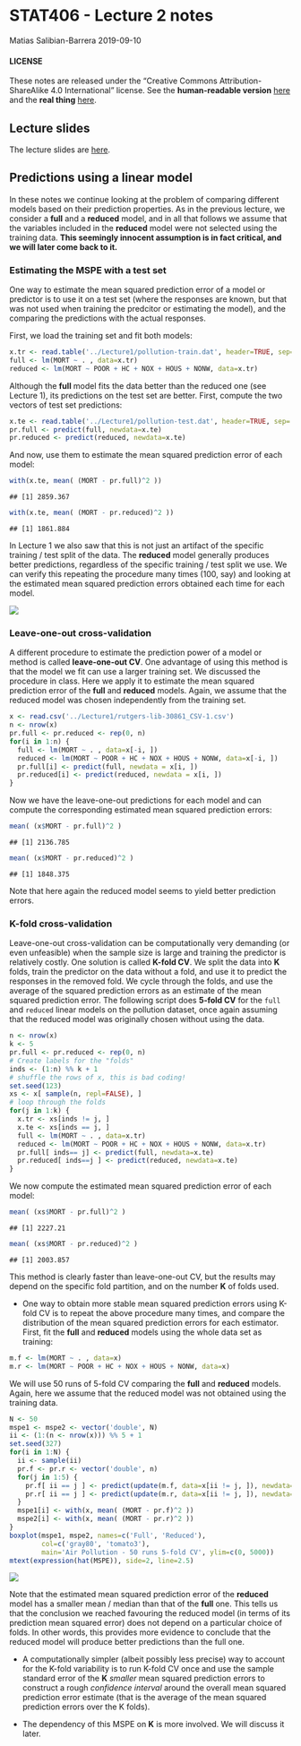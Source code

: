 STAT406 - Lecture 2 notes
================
Matias Salibian-Barrera
2019-09-10

#### LICENSE

These notes are released under the “Creative Commons
Attribution-ShareAlike 4.0 International” license. See the
**human-readable version**
[here](https://creativecommons.org/licenses/by-sa/4.0/) and the **real
thing**
[here](https://creativecommons.org/licenses/by-sa/4.0/legalcode).

## Lecture slides

The lecture slides are [here](STAT406-19-lecture-2.pdf).

## Predictions using a linear model

In these notes we continue looking at the problem of comparing different
models based on their prediction properties. As in the previous lecture,
we consider a **full** and a **reduced** model, and in all that follows
we assume that the variables included in the **reduced** model were not
selected using the training data. **This seemingly innocent assumption
is in fact critical, and we will later come back to it.**

### Estimating the MSPE with a test set

One way to estimate the mean squared prediction error of a model or
predictor is to use it on a test set (where the responses are known, but
that was not used when training the predcitor or estimating the model),
and the comparing the predictions with the actual responses.

First, we load the training set and fit both
models:

``` r
x.tr <- read.table('../Lecture1/pollution-train.dat', header=TRUE, sep=',')
full <- lm(MORT ~ . , data=x.tr)
reduced <- lm(MORT ~ POOR + HC + NOX + HOUS + NONW, data=x.tr)
```

Although the **full** model fits the data better than the reduced one
(see Lecture 1), its predictions on the test set are better. First,
compute the two vectors of test set
predictions:

``` r
x.te <- read.table('../Lecture1/pollution-test.dat', header=TRUE, sep=',')
pr.full <- predict(full, newdata=x.te)
pr.reduced <- predict(reduced, newdata=x.te)
```

And now, use them to estimate the mean squared prediction error of each
model:

``` r
with(x.te, mean( (MORT - pr.full)^2 ))
```

    ## [1] 2859.367

``` r
with(x.te, mean( (MORT - pr.reduced)^2 ))
```

    ## [1] 1861.884

In Lecture 1 we also saw that this is not just an artifact of the
specific training / test split of the data. The **reduced** model
generally produces better predictions, regardless of the specific
training / test split we use. We can verify this repeating the procedure
many times (100, say) and looking at the estimated mean squared
prediction errors obtained each time for each model.

![](README_files/figure-gfm/testrain-1.png)<!-- -->

### Leave-one-out cross-validation

A different procedure to estimate the prediction power of a model or
method is called **leave-one-out CV**. One advantage of using this
method is that the model we fit can use a larger training set. We
discussed the procedure in class. Here we apply it to estimate the mean
squared prediction error of the **full** and **reduced** models. Again,
we assume that the reduced model was chosen independently from the
training set.

``` r
x <- read.csv('../Lecture1/rutgers-lib-30861_CSV-1.csv')
n <- nrow(x)
pr.full <- pr.reduced <- rep(0, n)
for(i in 1:n) {
  full <- lm(MORT ~ . , data=x[-i, ])
  reduced <- lm(MORT ~ POOR + HC + NOX + HOUS + NONW, data=x[-i, ])
  pr.full[i] <- predict(full, newdata = x[i, ])
  pr.reduced[i] <- predict(reduced, newdata = x[i, ])
}
```

Now we have the leave-one-out predictions for each model and can compute
the corresponding estimated mean squared prediction errors:

``` r
mean( (x$MORT - pr.full)^2 )
```

    ## [1] 2136.785

``` r
mean( (x$MORT - pr.reduced)^2 )
```

    ## [1] 1848.375

Note that here again the reduced model seems to yield better prediction
errors.

### K-fold cross-validation

Leave-one-out cross-validation can be computationally very demanding (or
even unfeasible) when the sample size is large and training the
predictor is relatively costly. One solution is called **K-fold CV**. We
split the data into **K** folds, train the predictor on the data without
a fold, and use it to predict the responses in the removed fold. We
cycle through the folds, and use the average of the squared prediction
errors as an estimate of the mean squared prediction error. The
following script does **5-fold CV** for the `full` and `reduced` linear
models on the pollution dataset, once again assuming that the reduced
model was originally chosen without using the data.

``` r
n <- nrow(x)
k <- 5
pr.full <- pr.reduced <- rep(0, n)
# Create labels for the "folds"
inds <- (1:n) %% k + 1 
# shuffle the rows of x, this is bad coding!
set.seed(123)
xs <- x[ sample(n, repl=FALSE), ]
# loop through the folds
for(j in 1:k) {
  x.tr <- xs[inds != j, ]
  x.te <- xs[inds == j, ]
  full <- lm(MORT ~ . , data=x.tr)
  reduced <- lm(MORT ~ POOR + HC + NOX + HOUS + NONW, data=x.tr)
  pr.full[ inds== j] <- predict(full, newdata=x.te)
  pr.reduced[ inds==j ] <- predict(reduced, newdata=x.te)
}
```

We now compute the estimated mean squared prediction error of each
model:

``` r
mean( (xs$MORT - pr.full)^2 )
```

    ## [1] 2227.21

``` r
mean( (xs$MORT - pr.reduced)^2 )
```

    ## [1] 2003.857

This method is clearly faster than leave-one-out CV, but the results may
depend on the specific fold partition, and on the number **K** of folds
used.

  - One way to obtain more stable mean squared prediction errors using
    K-fold CV is to repeat the above procedure many times, and compare
    the distribution of the mean squared prediction errors for each
    estimator. First, fit the **full** and **reduced** models using the
    whole data set as training:

<!-- end list -->

``` r
m.f <- lm(MORT ~ . , data=x)
m.r <- lm(MORT ~ POOR + HC + NOX + HOUS + NONW, data=x)
```

We will use 50 runs of 5-fold CV comparing the **full** and **reduced**
models. Again, here we assume that the reduced model was not obtained
using the training data.

``` r
N <- 50
mspe1 <- mspe2 <- vector('double', N)
ii <- (1:(n <- nrow(x))) %% 5 + 1
set.seed(327)
for(i in 1:N) {
  ii <- sample(ii)
  pr.f <- pr.r <- vector('double', n)
  for(j in 1:5) {
    pr.f[ ii == j ] <- predict(update(m.f, data=x[ii != j, ]), newdata=x[ii==j,])
    pr.r[ ii == j ] <- predict(update(m.r, data=x[ii != j, ]), newdata=x[ii==j,])
  }
  mspe1[i] <- with(x, mean( (MORT - pr.f)^2 ))
  mspe2[i] <- with(x, mean( (MORT - pr.r)^2 ))
}  
boxplot(mspe1, mspe2, names=c('Full', 'Reduced'), 
        col=c('gray80', 'tomato3'), 
        main='Air Pollution - 50 runs 5-fold CV', ylim=c(0, 5000))
mtext(expression(hat(MSPE)), side=2, line=2.5)
```

![](README_files/figure-gfm/cv10runs-1.png)<!-- -->

Note that the estimated mean squared prediction error of the **reduced**
model has a smaller mean / median than that of the **full** one. This
tells us that the conclusion we reached favouring the reduced model (in
terms of its prediction mean squared error) does not depend on a
particular choice of folds. In other words, this provides more evidence
to conclude that the reduced model will produce better predictions than
the full one.

  - A computationally simpler (albeit possibly less precise) way to
    account for the K-fold variability is to run K-fold CV once and use
    the sample standard error of the **K** *smaller* mean squared
    prediction errors to construct a rough *confidence interval* around
    the overall mean squared prediction error estimate (that is the
    average of the mean squared prediction errors over the K folds).

  - The dependency of this MSPE on **K** is more involved. We will
    discuss it later.
